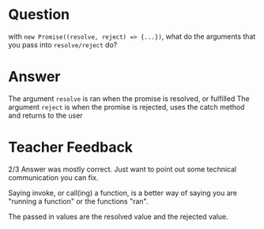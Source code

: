 # Question
with `new Promise((resolve, reject) => {...})`, what do the arguments that you pass into `resolve/reject` do?

# Answer
The argument `resolve` is ran when the promise is resolved, or fulfilled
The argument `reject` is when the promise is rejected, uses the catch method and returns to the user

# Teacher Feedback
2/3
Answer was mostly correct. Just want to point out some technical communication you can fix.

Saying invoke, or call(ing) a function, is a better way of saying you are "running a function" or the functions "ran".

The passed in values are the resolved value and the rejected value.